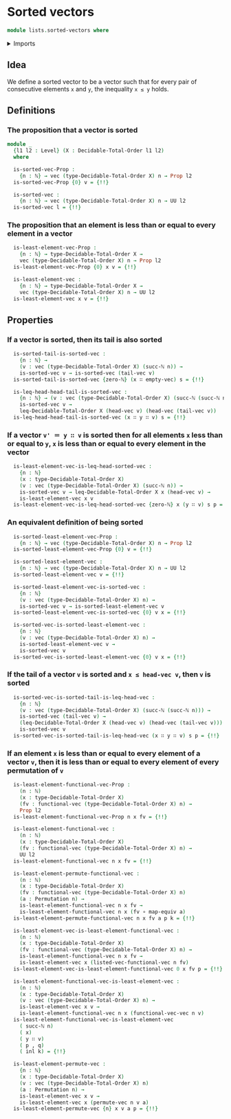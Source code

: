 # Sorted vectors

```agda
module lists.sorted-vectors where
```

<details><summary>Imports</summary>

```agda
open import elementary-number-theory.natural-numbers

open import finite-group-theory.permutations-standard-finite-types

open import foundation.coproduct-types
open import foundation.dependent-pair-types
open import foundation.equivalences
open import foundation.function-types
open import foundation.propositions
open import foundation.unit-type
open import foundation.universe-levels

open import linear-algebra.vectors

open import lists.permutation-vectors

open import order-theory.decidable-total-orders

open import univalent-combinatorics.standard-finite-types
```

</details>

## Idea

We define a sorted vector to be a vector such that for every pair of consecutive
elements `x` and `y`, the inequality `x ≤ y` holds.

## Definitions

### The proposition that a vector is sorted

```agda
module _
  {l1 l2 : Level} (X : Decidable-Total-Order l1 l2)
  where

  is-sorted-vec-Prop :
    {n : ℕ} → vec (type-Decidable-Total-Order X) n → Prop l2
  is-sorted-vec-Prop {0} v = {!!}

  is-sorted-vec :
    {n : ℕ} → vec (type-Decidable-Total-Order X) n → UU l2
  is-sorted-vec l = {!!}
```

### The proposition that an element is less than or equal to every element in a vector

```agda
  is-least-element-vec-Prop :
    {n : ℕ} → type-Decidable-Total-Order X →
    vec (type-Decidable-Total-Order X) n → Prop l2
  is-least-element-vec-Prop {0} x v = {!!}

  is-least-element-vec :
    {n : ℕ} → type-Decidable-Total-Order X →
    vec (type-Decidable-Total-Order X) n → UU l2
  is-least-element-vec x v = {!!}
```

## Properties

### If a vector is sorted, then its tail is also sorted

```agda
  is-sorted-tail-is-sorted-vec :
    {n : ℕ} →
    (v : vec (type-Decidable-Total-Order X) (succ-ℕ n)) →
    is-sorted-vec v → is-sorted-vec (tail-vec v)
  is-sorted-tail-is-sorted-vec {zero-ℕ} (x ∷ empty-vec) s = {!!}

  is-leq-head-head-tail-is-sorted-vec :
    {n : ℕ} → (v : vec (type-Decidable-Total-Order X) (succ-ℕ (succ-ℕ n))) →
    is-sorted-vec v →
    leq-Decidable-Total-Order X (head-vec v) (head-vec (tail-vec v))
  is-leq-head-head-tail-is-sorted-vec (x ∷ y ∷ v) s = {!!}
```

### If a vector `v' ＝ y ∷ v` is sorted then for all elements `x` less than or equal to `y`, `x` is less than or equal to every element in the vector

```agda
  is-least-element-vec-is-leq-head-sorted-vec :
    {n : ℕ}
    (x : type-Decidable-Total-Order X)
    (v : vec (type-Decidable-Total-Order X) (succ-ℕ n)) →
    is-sorted-vec v → leq-Decidable-Total-Order X x (head-vec v) →
    is-least-element-vec x v
  is-least-element-vec-is-leq-head-sorted-vec {zero-ℕ} x (y ∷ v) s p = {!!}
```

### An equivalent definition of being sorted

```agda
  is-sorted-least-element-vec-Prop :
    {n : ℕ} → vec (type-Decidable-Total-Order X) n → Prop l2
  is-sorted-least-element-vec-Prop {0} v = {!!}

  is-sorted-least-element-vec :
    {n : ℕ} → vec (type-Decidable-Total-Order X) n → UU l2
  is-sorted-least-element-vec v = {!!}

  is-sorted-least-element-vec-is-sorted-vec :
    {n : ℕ}
    (v : vec (type-Decidable-Total-Order X) n) →
    is-sorted-vec v → is-sorted-least-element-vec v
  is-sorted-least-element-vec-is-sorted-vec {0} v x = {!!}

  is-sorted-vec-is-sorted-least-element-vec :
    {n : ℕ}
    (v : vec (type-Decidable-Total-Order X) n) →
    is-sorted-least-element-vec v →
    is-sorted-vec v
  is-sorted-vec-is-sorted-least-element-vec {0} v x = {!!}
```

### If the tail of a vector `v` is sorted and `x ≤ head-vec v`, then `v` is sorted

```agda
  is-sorted-vec-is-sorted-tail-is-leq-head-vec :
    {n : ℕ}
    (v : vec (type-Decidable-Total-Order X) (succ-ℕ (succ-ℕ n))) →
    is-sorted-vec (tail-vec v) →
    (leq-Decidable-Total-Order X (head-vec v) (head-vec (tail-vec v))) →
    is-sorted-vec v
  is-sorted-vec-is-sorted-tail-is-leq-head-vec (x ∷ y ∷ v) s p = {!!}
```

### If an element `x` is less than or equal to every element of a vector `v`, then it is less than or equal to every element of every permutation of `v`

```agda
  is-least-element-functional-vec-Prop :
    (n : ℕ)
    (x : type-Decidable-Total-Order X)
    (fv : functional-vec (type-Decidable-Total-Order X) n) →
    Prop l2
  is-least-element-functional-vec-Prop n x fv = {!!}

  is-least-element-functional-vec :
    (n : ℕ)
    (x : type-Decidable-Total-Order X)
    (fv : functional-vec (type-Decidable-Total-Order X) n) →
    UU l2
  is-least-element-functional-vec n x fv = {!!}

  is-least-element-permute-functional-vec :
    (n : ℕ)
    (x : type-Decidable-Total-Order X)
    (fv : functional-vec (type-Decidable-Total-Order X) n)
    (a : Permutation n) →
    is-least-element-functional-vec n x fv →
    is-least-element-functional-vec n x (fv ∘ map-equiv a)
  is-least-element-permute-functional-vec n x fv a p k = {!!}

  is-least-element-vec-is-least-element-functional-vec :
    (n : ℕ)
    (x : type-Decidable-Total-Order X)
    (fv : functional-vec (type-Decidable-Total-Order X) n) →
    is-least-element-functional-vec n x fv →
    is-least-element-vec x (listed-vec-functional-vec n fv)
  is-least-element-vec-is-least-element-functional-vec 0 x fv p = {!!}

  is-least-element-functional-vec-is-least-element-vec :
    (n : ℕ)
    (x : type-Decidable-Total-Order X)
    (v : vec (type-Decidable-Total-Order X) n) →
    is-least-element-vec x v →
    is-least-element-functional-vec n x (functional-vec-vec n v)
  is-least-element-functional-vec-is-least-element-vec
    ( succ-ℕ n)
    ( x)
    ( y ∷ v)
    ( p , q)
    ( inl k) = {!!}

  is-least-element-permute-vec :
    {n : ℕ}
    (x : type-Decidable-Total-Order X)
    (v : vec (type-Decidable-Total-Order X) n)
    (a : Permutation n) →
    is-least-element-vec x v →
    is-least-element-vec x (permute-vec n v a)
  is-least-element-permute-vec {n} x v a p = {!!}
```
